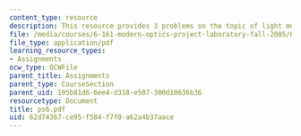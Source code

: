 ```yaml
---
content_type: resource
description: This resource provides 3 problems on the topic of light modulation.
file: /media/courses/6-161-modern-optics-project-laboratory-fall-2005/62d74367ce95f584f7f0a62a4b37aace_ps6.pdf
file_type: application/pdf
learning_resource_types:
- Assignments
ocw_type: OCWFile
parent_title: Assignments
parent_type: CourseSection
parent_uid: 195b81d6-6ee4-d318-e507-300d10636b36
resourcetype: Document
title: ps6.pdf
uid: 62d74367-ce95-f584-f7f0-a62a4b37aace
---
```

